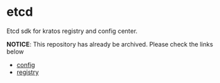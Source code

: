 # etcd
Etcd sdk for kratos registry and config center.

**NOTICE**: This repository has already be archived. Please check the links below

* [config](https://github.com/go-kratos/kratos/tree/main/contrib/config/etcd)
* [registry](https://github.com/go-kratos/kratos/tree/main/contrib/registry/etcd)